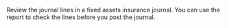 Review the journal lines in a fixed assets insurance journal. You can use the report to check the lines before you post the journal.